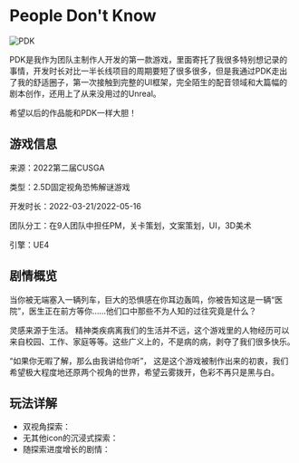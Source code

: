 # **People Don't Know**

![PDK](https://s2.loli.net/2022/09/22/2BXHWed8Dyr9h4z.png)

PDK是我作为团队主制作人开发的第一款游戏，里面寄托了我很多特别想记录的事情，开发时长对比一半长线项目的周期要短了很多很多，但是我通过PDK走出了我的舒适圈子，第一次接触到完整的UI框架，完全陌生的配音领域和大篇幅的剧本创作，还用上了从来没用过的Unreal。

希望以后的作品能和PDK一样大胆！

## 游戏信息

来源：2022第二届CUSGA

类型：2.5D固定视角恐怖解谜游戏

开发时长：2022-03-21/2022-05-16

团队分工：在9人团队中担任PM，关卡策划，文案策划，UI，3D美术

引擎：UE4

## 剧情概览

当你被无端塞入一辆列车，巨大的恐惧感在你耳边轰鸣，你被告知这是一辆“医院”，医生正在前方等你……他们口中那些不为人知的过往究竟是什么？

灵感来源于生活。
精神类疾病离我们的生活并不远，这个游戏里的人物经历可以来自校园、工作、家庭等等。这些广义上的，不是病的病，剥夺了我们很多快乐。

“如果你无暇了解，那么由我讲给你听”，
这是这个游戏被制作出来的初衷，我们希望极大程度地还原两个视角的世界，希望云雾拨开，色彩不再只是黑与白。

## 玩法详解

- 双视角探索：
- 无其他icon的沉浸式探索：
- 随探索进度增长的剧情：





